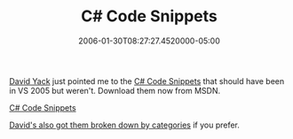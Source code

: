 ﻿---
title: C# Code Snippets
slug: csharp-code-snippets
aliases:
  - '/blog/csharp-code-snippets/'
date: "2006-01-30T08:27:27.4520000-05:00"
description: "[David Yack](http://blog.davidyack.com/) just pointed me to the C# Code Snippets that should have been in VS 2005 but weren't. Download them now from MSDN."
featuredImage: img/c-code-snippets-featured.png
---

[David Yack](http://blog.davidyack.com/) just pointed me to the [C# Code Snippets](http://msdn.microsoft.com/vstudio/eula.aspx?id=4480E22E-0E1B-4c1c-8EC6-EBD4D82F1BA3) that should have been in VS 2005 but weren't. Download them now from MSDN.

[C# Code Snippets](http://msdn.microsoft.com/vstudio/eula.aspx?id=4480E22E-0E1B-4c1c-8EC6-EBD4D82F1BA3)

[David's also got them broken down by categories](http://blog.davidyack.com/comments/3889.aspx) if you prefer.


